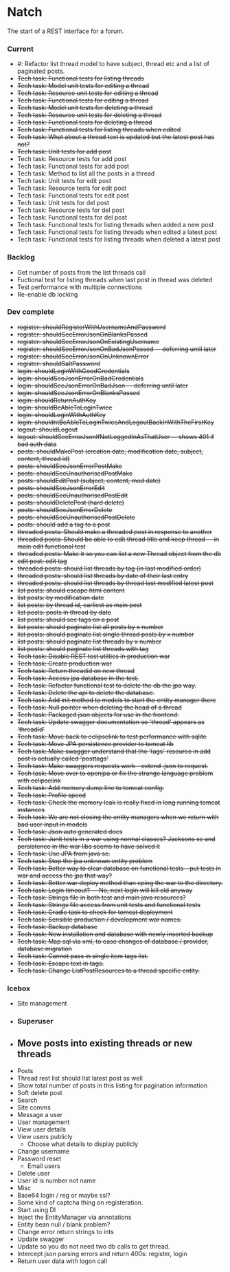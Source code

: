 # Natch 

The start of a REST interface for a forum.

### Current
* #: Refactor list thread model to have subject, thread etc and a list of paginated posts.
* ~~Tech task: Functional tests for listing threads~~
* ~~Tech task: Model unit tests for editing a thread~~
* ~~Tech task: Resource unit tests for editing a thread~~
* ~~Tech task: Functional tests for editing a thread~~
* ~~Tech task: Model unit tests for deleting a thread~~
* ~~Tech task: Resource unit tests for deleting a thread~~
* ~~Tech task: Functional tests for deleting a thread~~
* ~~Tech task: Functional tests for listing threads when edited~~
* ~~Tech task: What about a thread text is updated but the latest post has not?~~ 
* ~~Tech task: Unit tests for add post~~
* Tech task: Resource tests for add post
* Tech task: Functional tests for add post
* Tech task: Method to list all the posts in a thread
* Tech task: Unit tests for edit post
* Tech task: Resource tests for edit post
* Tech task: Functional tests for edit post
* Tech task: Unit tests for del post
* Tech task: Resource tests for del post
* Tech task: Functional tests for del post
* Tech task: Functional tests for listing threads when added a new post 
* Tech task: Functional tests for listing threads when edited a latest post
* Tech task: Functional tests for listing threads when deleted a latest post

### Backlog

* Get number of posts from the list threads call
* Fuctional test for listing threads when last post in thread was deleted
* Test performance with multiple connections
* Re-enable db locking 

### Dev complete

* ~~register: shouldRegisterWithUsernameAndPassword~~
* ~~register: shouldSeeErrorJsonOnBlanksPassed~~
* ~~register: shouldSeeErrorJsonOnExistingUsername~~
* ~~register: shouldSeeErrorJsonOnBadJsonPassed -- deferring until later~~
* ~~register: shouldSeeErrorJsonOnUnknownError~~
* ~~register: shouldSaltPassword~~
* ~~login: shouldLoginWithGoodCredentials~~
* ~~login: shouldSeeJsonErrorOnBadCredentials~~
* ~~login: shouldSeeJsonErrorOnBadJson -- deferring until later~~
* ~~login: shouldSeeJsonErrorOnBlanksPassed~~
* ~~login: shouldReturnAuthKey~~
* ~~login: shouldBeAbleToLoginTwice~~
* ~~login: shouldLoginWithAuthKey~~
* ~~login: shouldntBeAbleToLoginTwiceAndLogoutBackInWithTheFirstKey~~
* ~~logout: shouldLogout~~
* ~~logout: shouldSeeErrorJsonIfNotLoggedInAsThatUser -- shows 401 if bad auth data~~
* ~~posts: shouldMakePost (creation date, modification date, subject, content, thread id)~~
* ~~posts: shouldSeeJsonErrorPostMake~~
* ~~posts: shouldSeeUnauthorisedPostMake~~
* ~~posts: shouldEditPost (subject, content, mod date)~~
* ~~posts: shouldSeeJsonErrorEdit~~
* ~~posts: shouldSeeUnauthorisedPostEdit~~
* ~~posts: shouldDeletePost (hard delete)~~
* ~~posts: shouldSeeJsonErrorDelete~~
* ~~posts: shouldSeeUnauthorisedPostDelete~~
* ~~posts: should add a tag to a post~~
* ~~threaded posts: Should make a threaded post in response to another~~
* ~~threaded posts: Should be able to edit thread title and keep thread -- in main edit functional test~~
* ~~threaded posts: Make it so you can list a new Thread object from the db~~
* ~~edit post: edit tag~~
* ~~threaded posts: should list threads by tag (in last modified order)~~
* ~~threaded posts: should list threads by date of their last entry~~
* ~~threaded posts: should list threads by thread last modified latest post~~
* ~~list posts: should escape html content~~
* ~~list posts: by modification date~~
* ~~list posts: by thread id, earliest as main post~~
* ~~list posts: posts in thread by date~~
* ~~list posts: should see tags on a post~~
* ~~list posts: should paginate list all posts by x number~~
* ~~list posts: should paginate list single thread posts by x number~~
* ~~list posts: should paginate list threads by x number~~
* ~~list posts: should paginate list threads with tag~~
* ~~Tech task: Disable REST test utilties in production war~~
* ~~Tech task: Create production war~~
* ~~Tech task: Return threadid on new thread~~
* ~~Tech task: Access jpa database in the test.~~
* ~~Tech task: Refactor functional test to delete the db the jpa way.~~
* ~~Tech task: Delete the api to delete the database.~~
* ~~Tech task: Add init method to models to start the entity manager there~~
* ~~Tech task: Null pointer when deleting the head of a thread~~
* ~~Tech task: Packaged json objects for use in the frontend.~~
* ~~Tech task: Update swagger documentation so 'thread' appears as 'threadId'~~
* ~~Tech task: Move back to eclipselink to test performance with sqlite~~
* ~~Tech task: Move JPA persistence provider to tomcat lib~~
* ~~Tech task: Make swagger understand that the 'tags' resource in add post is actually called 'posttags'~~
* ~~Tech task: Make swaggers requests work - extend .json to request.~~
* ~~Tech task: Move over to openjpa or fix the strange language problem with eclipselink~~
* ~~Tech task: Add memory dump line to tomcat config.~~
* ~~Tech task: Profile speed~~
* ~~Tech task: Check the memory leak is really fixed in long running tomcat instances~~
* ~~Tech task: We are not closing the entity managers when we return with bad user input in models~~
* ~~Tech task: Json auto generated docs~~
* ~~Tech task: Junit tests in a war using normal classes? Jacksons xc and persistence in the war libs seems to have solved it~~
* ~~Tech task: Use JPA from java se.~~
* ~~Tech task: Stop the jpa unknown entity problem~~
* ~~Tech task: Better way to clear database on functional tests - put tests in war and access the jpa that way?~~
* ~~Tech task: Better war deploy method than cping the war to the directory.~~
* ~~Tech task: Login timeout? -- No, next login will kill old anyway~~
* ~~Tech task: Strings file in both test and main java resources?~~
* ~~Tech task: Strings file access from unit tests and functional tests~~
* ~~Tech task: Gradle task to check for tomcat deployment~~
* ~~Tech task: Sensible production / development war names.~~
* ~~Tech task: Backup database~~
* ~~Tech task: New installation and database with newly inserted backup~~
* ~~Tech task: Map sql via xml, to ease changes of database / provider, database migration~~
* ~~Tech task: Cannot pass in single item tags list.~~
* ~~Tech task: Escape text in tags.~~
* ~~Tech task: Change ListPostResources to a thread specific entity.~~ 

### Icebox 

* Site management
 * ### Superuser
 * ## Move posts into existing threads or new threads
* Posts
 * Thread rest list should list latest post as well
 * Show total number of posts in this listing for pagination information
 * Soft delete post
 * Search
* Site comms
 * Message a user
* User management 
 * View user details
 * View users publicly 
     * Choose what details to display publicly
 * Change username
 * Password reset
     * Email users
 * Delete user
 * User id is number not name
* Misc
 * Base64 login / reg or maybe ssl?
 * Some kind of captcha thing on registeration.
 * Start using DI
 * Inject the EntityManager via annotations
 * Entity bean null / blank problem?
 * Change error return strings to ints
 * Update swagger
 * Update so you do not need two db calls to get thread.
 * Intercept json parsing errors and return 400s: register, login
 * Return user data with logon call
